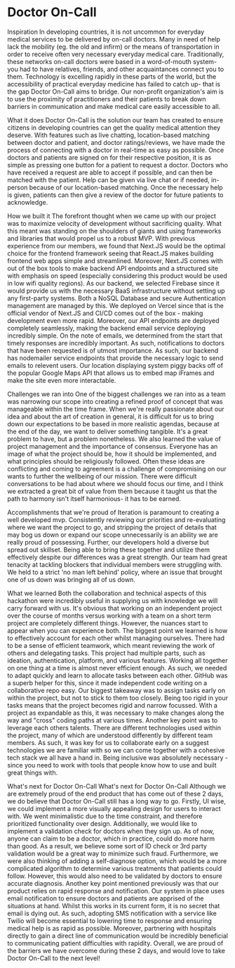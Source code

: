 # Doctor On-Call

Inspiration
In developing countries, it is not uncommon for everyday medical services to be delivered by on-call doctors. Many in need of help lack the mobility (eg. the old and infirm) or the means of transportation in order to receive often very necessary everyday medical care. Traditionally, these networks on-call doctors were based in a word-of-mouth system- you had to have relatives, friends, and other acquaintances connect you to them. Technology is excelling rapidly in these parts of the world, but the accessibility of practical everyday medicine has failed to catch up- that is the gap Doctor On-Call aims to bridge. Our non-profit organization's aim is to use the proximity of practitioners and their patients to break down barriers in communication and make medical care easily accessible to all.

What it does
Doctor On-Call is the solution our team has created to ensure citizens in developing countries can get the quality medical attention they deserve. With features such as live chatting, location-based matching between doctor and patient, and doctor ratings/reviews, we have made the process of connecting with a doctor in real-time as easy as possible. Once doctors and patients are signed on for their respective position, it is as simple as pressing one button for a patient to request a doctor. Doctors who have received a request are able to accept if possible, and can then be matched with the patient. Help can be given via live chat or if needed, in-person because of our location-based matching. Once the necessary help is given, patients can then give a review of the doctor for future patients to acknowledge.

How we built it
The forefront thought when we came up with our project was to maximize velocity of development without sacrificing quality. What this meant was standing on the shoulders of giants and using frameworks and libraries that would propel us to a robust MVP. With previous experience from our members, we found that Next.JS would be the optimal choice for the frontend framework seeing that React.JS makes building frontend web apps simple and streamlined. Moreover, Next.JS comes with out of the box tools to make backend API endpoints and a structured site with emphasis on speed (especially considering this product would be used in low wifi quality regions). As our backend, we selected Firebase since it would provide us with the necessary BaaS infrastructure without setting up any first-party systems. Both a NoSQL Database and secure Authentication management are managed by this. We deployed on Vercel since that is the official vendor of Next.JS and CI/CD comes out of the box - making development even more rapid. Moreover, our API endpoints are deployed completely seamlessly, making the backend email service deploying incredibly simple. On the note of emails, we determined from the start that timely responses are incredibly important. As such, notifications to doctors that have been requested is of utmost importance. As such, our backend has nodemailer service endpoints that provide the necessary logic to send emails to relevent users. Our location displaying system piggy backs off of the popular Google Maps API that allows us to embed map iFrames and make the site even more interactable.

Challenges we ran into
One of the biggest challenges we ran into as a team was narrowing our scope into creating a refined proof of concept that was manageable within the time frame. When we're really passionate about our idea and about the art of creation in general, it is difficult for us to bring down our expectations to be based in more realistic agendas, because at the end of the day, we want to deliver something tangible. It's a great problem to have, but a problem nonetheless. We also learned the value of project management and the importance of consensus. Everyone has an image of what the project should be, how it should be implemented, and what principles should be religiously followed. Often these ideas are conflicting and coming to agreement is a challenge of compromising on our wants to further the wellbeing of our mission. There were difficult conversations to be had about where we should focus our time, and I think we extracted a great bit of value from them because it taught us that the path to harmony isn't itself harmonious- it has to be earned.

Accomplishments that we're proud of
Iteration is paramount to creating a well developed mvp. Consistently reviewing our priorities and re-evaluating where we want the project to go, and stripping the project of details that may bog us down or expand our scope unnecessarily is an ability we are really proud of possessing. Further, our developers hold a diverse but spread out skillset. Being able to bring these together and utilize them effectively despite our differences was a great strength. Our team had great tenacity at tackling blockers that individual members were struggling with. We held to a strict 'no man left behind' policy, where an issue that brought one of us down was bringing all of us down.

What we learned
Both the collaboration and technical aspects of this hackathon were incredibly useful in supplying us with knowledge we will carry forward with us. It's obvious that working on an independent project over the course of months versus working with a team on a short term project are completely different things. However, the nuances start to appear when you can experience both. The biggest point we learned is how to effectively account for each other whilst managing ourselves. There had to be a sense of efficient teamwork, which meant reviewing the work of others and delegating tasks. This project had multiple parts, such as ideation, authentication, platform, and various features. Working all together on one thing at a time is almost never efficient enough. As such, we needed to adapt quickly and learn to allocate tasks between each other. GitHub was a superb helper for this, since it made independent code writing on a collaborative repo easy. Our biggest takeaway was to assign tasks early on within the project, but not to stick to them too closely. Being too rigid in your tasks means that the project becomes rigid and narrow focussed. With a project as expandable as this, it was necessary to make changes along the way and "cross" coding paths at various times. Another key point was to leverage each others talents. There are different technologies used within the project, many of which are understood differently by different team members. As such, it was key for us to collaborate early on a suggest technologies we are familiar with so we can come together with a cohesive tech stack we all have a hand in. Being inclusive was absolutely necessary - since you need to work with tools that people know how to use and built great things with.

What's next for Doctor On-Call
What's next for Doctor On-Call Although we are extremely proud of the end product that has come out of these 2 days, we do believe that Doctor On-Call still has a long way to go. Firstly, UI wise, we could implement a more visually appealing design for users to interact with. We went minimalistic due to the time constraint, and therefore prioritized functionality over design. Additionally, we would like to implement a validation check for doctors when they sign up. As of now, anyone can claim to be a doctor, which in practice, could do more harm than good. As a result, we believe some sort of ID check or 3rd party validation would be a great way to minimize such fraud. Furthermore, we were also thinking of adding a self-diagnose option, which would be a more complicated algorithm to determine various treatments that patients could follow. However, this would also need to be validated by doctors to ensure accurate diagnosis. Another key point mentioned previously was that our product relies on rapid response and notification. Our system in place uses email notification to ensure doctors and patients are apprised of the situations at hand. Whilst this works in its current form, it is no secret that email is dying out. As such, adopting SMS notification with a service like Twilio will become essential to lowering time to response and ensuring medical help is as rapid as possible. Moreover, partnering with hospitals directly to gain a direct line of communication would be incredibly beneficial to communicating patient difficulties with rapidity. Overall, we are proud of the barriers we have overcome during these 2 days, and would love to take Doctor On-Call to the next level!
